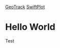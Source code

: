 <!DOCTYPE html>
<html>
<body>
<div class="topbar">
    <a href="GeoTrack.html">GeoTrack</a>
    <a href="SwiftPlot.html">SwiftPlot</a>
</div>
<h1>Hello World</h1>
<p>Test</p>
</body>
</html>
